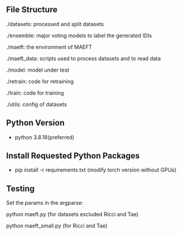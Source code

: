 ## File Structure

./datasets: processed and split datasets

./ensemble: major voting models to label the generated IDIs

./maeft: the environment of MAEFT

./maeft_data: scripts used to process datasets and to read data

./model: model under test

./retrain: code for retraining

./train: code for training

./utils: config of datasets

## Python Version

- python 3.8.18(preferred)

## Install Requested Python Packages

- pip install -r requirements.txt (modify torch version without GPUs)

## Testing

Set the params in the argparse:

python maeft.py (for datasets excluded Ricci and Tae)

python maeft_small.py (for Ricci and Tae)

